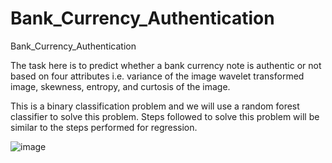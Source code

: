 # Bank_Currency_Authentication
Bank_Currency_Authentication


The task here is to predict whether a bank currency note is authentic or not based on four attributes i.e. variance of the image wavelet transformed image, skewness, entropy, and curtosis of the image.


This is a binary classification problem and we will use a random forest classifier to solve this problem. Steps followed to solve this problem will be similar to the steps performed for regression.


![image](https://user-images.githubusercontent.com/68801296/89032421-3fd62800-d352-11ea-8c15-7ac991416d4f.png)
